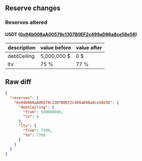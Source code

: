 ## Reserve changes

### Reserves altered

#### USDT ([0x94b008aA00579c1307B0EF2c499aD98a8ce58e58](https://optimistic.etherscan.io/address/0x94b008aA00579c1307B0EF2c499aD98a8ce58e58))

| description | value before | value after |
| --- | --- | --- |
| debtCeiling | 5,000,000 $ | 0 $ |
| ltv | 75 % | 77 % |


## Raw diff

```json
{
  "reserves": {
    "0x94b008aA00579c1307B0EF2c499aD98a8ce58e58": {
      "debtCeiling": {
        "from": 500000000,
        "to": 0
      },
      "ltv": {
        "from": 7500,
        "to": 7700
      }
    }
  }
}
```